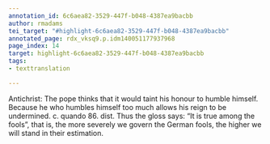 ```yaml
---
annotation_id: 6c6aea82-3529-447f-b048-4387ea9bacbb
author: rmadams
tei_target: "#highlight-6c6aea82-3529-447f-b048-4387ea9bacbb"
annotated_page: rdx_vksq9.p.idm140051177937968
page_index: 14
target: highlight-6c6aea82-3529-447f-b048-4387ea9bacbb
tags:
- texttranslation

---
```

Antichrist: The pope thinks that it would taint his honour to humble himself. Because he who humbles himself too much allows his reign to be undermined. c. quando 86. dist. Thus the gloss says: “It is true among the fools”, that is, the more severely we govern the German fools, the higher we will stand in their estimation.